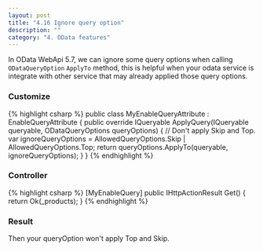 ```yaml
---
layout: post
title: "4.16 Ignore query option"
description: ""
category: "4. OData features"
---
```


In OData WebApi 5.7, we can ignore some query options when calling `ODataQueryOption` `ApplyTo` method, this is helpful when your odata service is integrate with other service that may already applied those query options. 

### Customize 

{% highlight csharp %}
public class MyEnableQueryAttribute : EnableQueryAttribute
{
    public override IQueryable ApplyQuery(IQueryable queryable, ODataQueryOptions queryOptions)
    {
       // Don't apply Skip and Top.
       var ignoreQueryOptions = AllowedQueryOptions.Skip | AllowedQueryOptions.Top;
       return queryOptions.ApplyTo(queryable, ignoreQueryOptions);
    }
}
{% endhighlight %}

### Controller

{% highlight csharp %}
[MyEnableQuery]
public IHttpActionResult Get()
{
    return Ok(_products);
}
{% endhighlight %}

### Result
Then your queryOption won't apply Top and Skip. 
